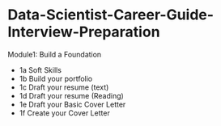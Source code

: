 # Data-Scientist-Career-Guide-Interview-Preparation
Module1: Build a Foundation
- 1a Soft Skills
- 1b Build your portfolio
- 1c Draft your resume (text)
- 1d Draft your resume (Reading)
- 1e Draft your Basic Cover Letter
- 1f Create your Cover Letter
